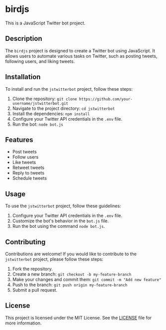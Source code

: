 # birdjs

This is a JavaScript Twitter bot project.

## Description

The `birdjs` project is designed to create a Twitter bot using JavaScript. It allows users to automate various tasks on Twitter, such as posting tweets, following users, and liking tweets.

## Installation

To install and run the `jstwitterbot` project, follow these steps:

1. Clone the repository: `git clone https://github.com/your-username/jstwitterbot.git`
2. Navigate to the project directory: `cd jstwitterbot`
3. Install the dependencies: `npm install`
4. Configure your Twitter API credentials in the `.env` file.
5. Run the bot: `node bot.js`

## Features

- Post tweets
- Follow users
- Like tweets
- Retweet tweets
- Reply to tweets
- Schedule tweets

## Usage

To use the `jstwitterbot` project, follow these guidelines:

1. Configure your Twitter API credentials in the `.env` file.
2. Customize the bot's behavior in the `bot.js` file.
3. Run the bot using the command `node bot.js`.

## Contributing

Contributions are welcome! If you would like to contribute to the `jstwitterbot` project, please follow these steps:

1. Fork the repository.
2. Create a new branch: `git checkout -b my-feature-branch`
3. Make your changes and commit them: `git commit -m "Add new feature"`
4. Push to the branch: `git push origin my-feature-branch`
5. Submit a pull request.

## License

This project is licensed under the MIT License. See the [LICENSE](LICENSE) file for more information.
